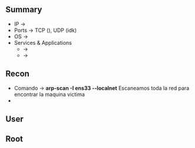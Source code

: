 ## Summary

- IP -> 
- Ports -> TCP (), UDP (idk)
- OS ->  
- Services & Applications
    -  -> 
    -  -> 

## Recon
- Comando -> **arp-scan -I ens33 --localnet** Escaneamos toda la red para encontrar la maquina victima
- 

## User


## Root